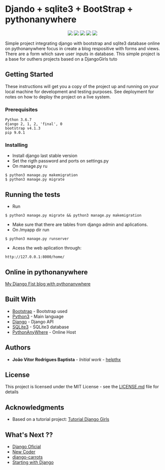 
# Djando + sqlite3 + BootStrap + pythonanywhere

<p align="center">
 
<a href="" alt="">
        <img src="https://img.shields.io/eclipse-marketplace/last-update/notepad4e.svg" /></a>
        
<a href="" alt="">
        <img src="https://img.shields.io/dub/l/vibe-d.svg" /></a>
        
<a href="" alt="">
        <img src="https://img.shields.io/badge/Version-v1-green.svg" /></a>
        
<a href="" alt="">
       <img src="https://img.shields.io/pypi/pyversions/Django.svg" /></a>

  
<a href="" alt="">
       <img src="https://img.shields.io/github/repo-size/badges/shields.svg" /></a>

</p>
<p align="justify">
Simple project integrating django with bootstrap and sqlite3 database online on pythonanywhere focus in create a blog respositive with forms and views. There are a form which save user inputs in database. This simple project is a base for outhers projects based on a DjangoGirls tuto</p>


## Getting Started

These instructions will get you a copy of the project up and running on your local machine for development and testing purposes. See deployment for notes on how to deploy the project on a live system.

### Prerequisites

```
Python 3.6.7 
django 2, 1, 2, 'final', 0
bootstrap v4.1.3
pip 9.0.1
```

### Installing

* Install django last stable version
* Set the rigth password and ports on settings.py
* On manage.py ru

```
$ python3 manage.py makemigration
$ python3 manage.py migrate
```


## Running the tests

* Run
```
$ python3 manage.py migrate && python3 manage.py makemigration
```
* Make sure that there are tables from django admin and aplications.
* On /myapp dir run 
```
$ python3 manage.py runserver
```
* Acess the web aplication through:
```
http://127.0.0.1:8000/home/
```

## Online in pythonanywhere

[My Django Fist blog with pythonanywhere](http://helpthx.pythonanywhere.com/)



## Built With

* [Bootstrap](https://getbootstrap.com/) - Bootstrap used
* [Python3](https://www.python.org/download/releases/3.0/) - Main language
* [Django](https://www.djangoproject.com/) - Django API 
* [SQLite3](https://www.sqlite.org/index.html) - SQLite3 database
* [PythonAnyWhere](https://www.pythonanywhere.com) - Online Host


## Authors

* **João Vitor Rodrigues Baptista** - *Initial work* - [helpthx](https://github.com/helpthx)

## License

This project is licensed under the MIT License - see the [LICENSE.md](LICENSE.md) file for details

## Acknowledgments

* Based on a tutorial project: [Tutorial Django Girls](https://tutorial.djangogirls.org/pt/)

## What's Next ??
* [Django Oficial](https://docs.djangoproject.com/en/2.0/intro/tutorial01/)
* [New Coder](http://newcoder.io/tutorials/)
* [django-carrots](https://github.com/ggcarrots/django-carrots)
* [Starting with Django](http://www.gettingstartedwithdjango.com/)
